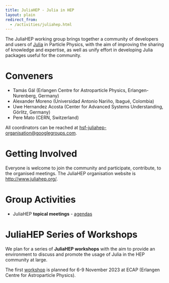 ```yaml
---
title: JuliaHEP - Julia in HEP
layout: plain
redirect_from:
  - /activities/juliahep.html
---
```


The JuliaHEP working group brings together a community of developers and users of [Julia](https://julialang.org) in Particle Physics, 
with the aim of improving the sharing of knowledge and expertise, as well as unify effort in developing Julia packages useful for the community.

# Conveners

* Tamás Gál (Erlangen Centre for Astroparticle Physics, Erlangen-Nurenberg, Germany)
* Alexander Moreno (Universidad Antonio Nariño, Ibagué, Colombia)
* Uwe Hernandez Acosta (Center for Advanced Systems Understanding, Görlitz, Germany)
* Pere Mato (CERN, Switzerland)

All coordinators can be reached at <hsf-juliahep-organisation@googlegroups.com>.

# Getting Involved

Everyone is welcome to join the community and participate, contribute, to the organised meetings.
The JuliaHEP organisation website is <http://www.juliahep.org/>.


# Group Activities

* JuliaHEP **topical meetings** - [agendas](https://indico.cern.ch/category/16956/)


# JuliaHEP Series of Workshops

We plan for a series of **JuliaHEP workshops** with the aim to provide an environment to discuss and promote the usage of Julia in the HEP community at large.

The first [workshop](https://indico.cern.ch/event/1292759/) is planned for 6-9 November 2023 at ECAP (Erlangen Centre for Astroparticle Physics). 

